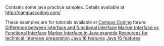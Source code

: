 Contains some java practice samples.
Details available at http://campuscoding.com/

These examples are for tutorials available at <a href="http://campuscoding.com/">Campus Coding</a> forum:
<a href="https://campuscoding.com/difference-between-interface-and-functional-interface/">Difference between interface and functional interface</a>
<a href="https://campuscoding.com/marker-interface-vs-functional-interface/">Marker Interface vs Functional Interface</a>
<a href="https://campuscoding.com/marker-interface-in-java-example/">Marker Interface in Java example</a>
<a href="https://campuscoding.com/technical-interview-preparation-resources/">Resources for technical interview preparation</a>
<a href="https://campuscoding.com/new-java-16-features/">Java 16 features</a>
<a href="https://campuscoding.com/new-java-16-features/">Java 16 features</a>
